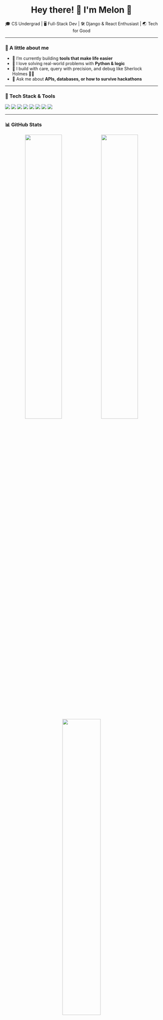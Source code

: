 <h1 align="center">Hey there! 👋 I'm Melon 🍉</h1>

<p align="center">
  🎓 CS Undergrad | 🖥️ Full-Stack Dev | 🛠️ Django & React Enthusiast | 🌏 Tech for Good  
</p>

---

### 🚀 A little about me

- 🔭 I’m currently building **tools that make life easier**
- 🧠 I love solving real-world problems with **Python & logic**
- 🧵 I build with care, query with precision, and debug like Sherlock Holmes 🕵️‍♂️
- 💬 Ask me about **APIs, databases, or how to survive hackathons**

---

### 🔧 Tech Stack & Tools

<p align="left">
  <img src="https://img.shields.io/badge/Python-3776AB?style=flat&logo=python&logoColor=white"/>
  <img src="https://img.shields.io/badge/Django-092E20?style=flat&logo=django&logoColor=white"/>
  <img src="https://img.shields.io/badge/React-20232A?style=flat&logo=react&logoColor=61DAFB"/>
  <img src="https://img.shields.io/badge/PostgreSQL-4169E1?style=flat&logo=postgresql&logoColor=white"/>
  <img src="https://img.shields.io/badge/Tailwind_CSS-38B2AC?style=flat&logo=tailwind-css&logoColor=white"/>
  <img src="https://img.shields.io/badge/JavaScript-F7DF1E?style=flat&logo=javascript&logoColor=black"/>
  <img src="https://img.shields.io/badge/Figma-F24E1E?style=flat&logo=figma&logoColor=white"/>
  <img src="https://img.shields.io/badge/VS_Code-007ACC?style=flat&logo=visual-studio-code&logoColor=white"/>
</p>

---

### 📊 GitHub Stats

<p align="center">
  <img src="https://github-readme-stats.vercel.app/api?username=your-username&show_icons=true&theme=radical" width="49%"/>
  <img src="https://github-readme-streak-stats.herokuapp.com/?user=your-username&theme=radical" width="49%"/>
</p>

<p align="center">
  <img src="https://github-readme-stats.vercel.app/api/top-langs/?username=your-username&layout=compact&theme=tokyonight" width="50%"/>
</p>

---

### 📬 Let’s Connect

- 💼 [LinkedIn](https://www.linkedin.com/in/shreya-jayaraj/)
- 💌 Feel free to drop an email!

